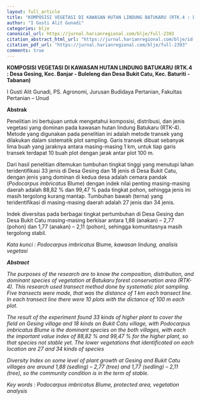 ```yaml
---
layout: full_article
title: "KOMPOSISI VEGETASI DI KAWASAN HUTAN LINDUNG BATUKARU (RTK.4 : Desa Gesing, Kec. Banjar - Buleleng dan Desa Bukit Catu, Kec. Baturiti - Tabanan)"
author: "I Gusti Alit Gunadi"
categories: blje
canonical_url: https://jurnal.harianregional.com/blje/full-2393 
citation_abstract_html_url: "https://jurnal.harianregional.com/blje/id-2393"
citation_pdf_url: "https://jurnal.harianregional.com/blje/full-2393"  
comments: true
---
```


<p><span class="font0" style="font-weight:bold;">KOMPOSISI VEGETASI DI KAWASAN HUTAN LINDUNG BATUKARU (RTK.4 : Desa Gesing, Kec. Banjar - Buleleng dan Desa Bukit Catu, Kec. Baturiti -Tabanan)</span></p>
<p><span class="font0">I Gusti Alit Gunadi, PS. Agronomi, Jurusan Budidaya Pertanian, Fakultas Pertanian – Unud</span></p>
<p><span class="font0" style="font-weight:bold;">Abstrak</span></p>
<p><span class="font0">Penelitian ini bertujuan untuk mengetahui komposisi, distribusi, dan jenis vegetasi yang dominan pada kawasan hutan lindung Batukaru (RTK-4). Metode yang digunakan pada penelitian ini adalah metode transek yang dilakukan dalam sistematik plot sampling. Garis transek dibuat sebanyak lima buah yang jaraknya antara masing-masing 1 km, untuk tiap garis transek terdapat 10 buah plot dengan jarak antar plot 100 m.</span></p>
<p><span class="font0">Dari hasil penelitian ditemukan tumbuhan tingkat tinggi yang menutupi lahan teridentifikasi 33 jenis di Desa Gesing dan 18 jenis di Desa Bukit Catu, dengan jenis yang dominan di kedua desa adalah cemara pandak (</span><span class="font0" style="font-style:italic;">Podocarpus imbricatus</span><span class="font0"> Blume) dengan indek nilai penting masing-masing daerah adalah 88,82 % dan 99,47 % pada tingkat pohon, sehingga jenis ini masih tergolong kurang mantap. Tumbuhan bawah (terna) yang teridentifikasi di masing-masing daerah adalah 27 jenis dan 34 jenis.</span></p>
<p><span class="font0">Indek diversitas pada berbagai tingkat pertumbuhan di Desa Gesing dan Desa Bukit Catu masing-masing berkisar antara 1,88 (anakan) – 2,77 (pohon) dan 1,77 (anakan) – 2,11 (pohon), sehingga komunitasnya masih tergolong stabil.</span></p>
<p><span class="font0" style="font-style:italic;">Kata kunci : Podocarpus imbricatus</span><span class="font0"> Blume</span><span class="font0" style="font-style:italic;">, kawasan lindung, analisis vegetasi</span></p>
<p><span class="font0" style="font-weight:bold;font-style:italic;">Abstract</span></p>
<p><span class="font0" style="font-style:italic;">The purposes of the research are to know the composition, distribution, and dominant species of vegetation at Batukaru forest conservation area (RTK-4). This research used transect method done by systematic plot sampling. Five transects were made, that was the distance of 1 km each transect line. In each transect line there were 10 plots with the dictance of 100 m each plot.</span></p>
<p><span class="font0" style="font-style:italic;">The result of the experiment found 33 kinds of higher plant to cover the field on Gesing village and 18 kinds on Bukit Catu village, with Podocarpus imbricatus Blume is the dominant species on the both villages, with each the important value index of 88,82 % and 99,47 % for the higher plant, so that species not stable yet. The lower vegetations that identificated on each location are 27 and 34 kinds of species</span></p>
<p><span class="font0" style="font-style:italic;">Diversity Index on some level of plant growth at Gesing and Bukit Catu villages are around 1,88 (sedling) – 2,77 (tree) and 1,77 (sedling) – 2,11 (tree), so the community condition is in the term of stable.</span></p>
<p><span class="font0" style="font-style:italic;">Key words : Podocarpus imbricatus Blume, protected area, vegetation analysis</span></p>
